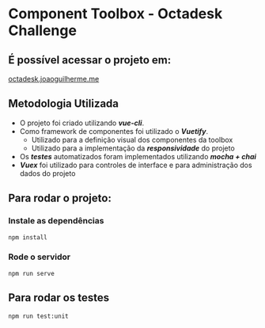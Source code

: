 # Component Toolbox - Octadesk Challenge

## É possível acessar o projeto em: 

 [octadesk.joaoguilherme.me](https://octadesk.joaoguilherme.me/#/) 


## Metodologia Utilizada

* O projeto foi criado utilizando ***vue-cli***. 
* Como framework de componentes foi utilizado o ***Vuetify***.
    * Utilizado para a definição visual dos componentes da toolbox
    * Utilizado para a implementação da ***responsividade*** do projeto
* Os ***testes*** automatizados foram implementados utilizando ***mocha + chai***
* ***Vuex*** foi utilizado para controles de interface e para administração dos dados do projeto
## Para rodar o  projeto:

### Instale as dependências
```
npm install
```

### Rode o servidor
```
npm run serve
```

## Para rodar os testes
```
npm run test:unit
```